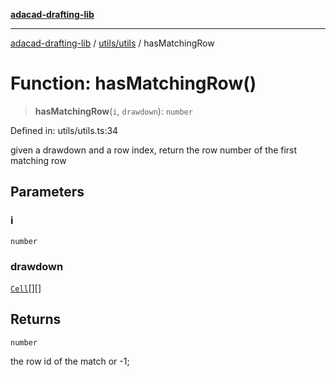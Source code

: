 [**adacad-drafting-lib**](../../../README.md)

***

[adacad-drafting-lib](../../../modules.md) / [utils/utils](../README.md) / hasMatchingRow

# Function: hasMatchingRow()

> **hasMatchingRow**(`i`, `drawdown`): `number`

Defined in: utils/utils.ts:34

given a drawdown and a row index, return the row number of the first matching row

## Parameters

### i

`number`

### drawdown

[`Cell`](../../../objects/datatypes/interfaces/Cell.md)[][]

## Returns

`number`

the row id of the match or -1;
